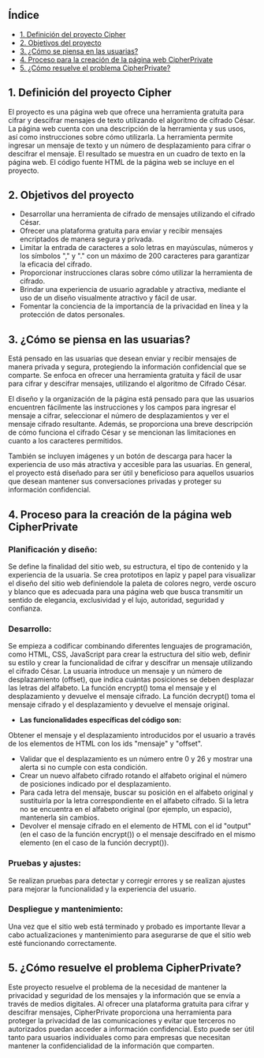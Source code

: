 ## Índice

* [1. Definición del proyecto Cipher](#1-definicion-proyecto)
* [2. Objetivos del proyecto](#2-objetivos-del-proyecto)
* [3. ¿Cómo se piensa en las usuarias?](#3-como-se-piensa-enlas-usuarias)
* [4. Proceso para la creación de la página web CipherPrivate](#4-proceso-para-la-creacion-de-la-página-web-chipherprivate)
* [5. ¿Cómo resuelve el problema CipherPrivate?](#5-como-resuelve-el-problema-cipherprivate)


## 1. Definición del proyecto Cipher
El proyecto es una página web que ofrece una herramienta gratuita para cifrar y descifrar mensajes de texto utilizando el algoritmo de cifrado César. La página web cuenta con una descripción de la herramienta y sus usos, así como instrucciones sobre cómo utilizarla. La herramienta permite ingresar un mensaje de texto y un número de desplazamiento para cifrar o descifrar el mensaje. El resultado se muestra en un cuadro de texto en la página web. El código fuente HTML de la página web se incluye en el proyecto.

## 2. Objetivos del proyecto 
  - Desarrollar una herramienta de cifrado de mensajes utilizando el cifrado César.
  - Ofrecer una plataforma gratuita para enviar y recibir mensajes encriptados de manera segura y privada.
  - Limitar la entrada de caracteres a solo letras en mayúsculas, números y los símbolos "," y "." con un máximo de 200 caracteres para garantizar la eficacia del cifrado.
  - Proporcionar instrucciones claras sobre cómo utilizar la herramienta de cifrado.
  - Brindar una experiencia de usuario agradable y atractiva, mediante el uso de un diseño visualmente atractivo y fácil de usar.
  - Fomentar la conciencia de la importancia de la privacidad en línea y la protección de datos personales.

## 3. ¿Cómo se piensa en las usuarias?
 Está pensado en las usuarias que desean enviar y recibir mensajes de manera privada y segura, protegiendo la información confidencial que se comparte. Se enfoca en ofrecer una herramienta gratuita y fácil de usar para cifrar y descifrar mensajes, utilizando el algoritmo de Cifrado César.

El diseño y la organización de la página está pensado para que las usuarios encuentren fácilmente las instrucciones y los campos para ingresar el mensaje a cifrar, seleccionar el número de desplazamientos y ver el mensaje cifrado resultante. Además, se proporciona una breve descripción de cómo funciona el cifrado César y se mencionan las limitaciones en cuanto a los caracteres permitidos.

También se incluyen imágenes y un botón de descarga para hacer la experiencia de uso más atractiva y accesible para las usuarias. En general, el proyecto está diseñado para ser útil y beneficioso para aquellos usuarios que desean mantener sus conversaciones privadas y proteger su información confidencial.

## 4. Proceso para la creación de la página web CipherPrivate 
### Planificación y diseño: 
Se define la finalidad del sitio web, su estructura, el tipo de contenido y la experiencia de la usuaria. Se crea prototipos en lapiz y papel para  visualizar el diseño del sitio web definiendole la paleta de colores negro, verde oscuro y blanco que es adecuada para una página web que busca transmitir un sentido de elegancia, exclusividad y el lujo, autoridad, seguridad y confianza. 

### Desarrollo: 
Se empieza a codificar combinando diferentes lenguajes de programación, como HTML, CSS, JavaScript  para crear la estructura del sitio web, definir su estilo y crear la funcionalidad de cifrar y descifrar un mensaje utilizando el cifrado César. La usuaria introduce un mensaje y un número de desplazamiento (offset), que indica cuántas posiciones se deben desplazar las letras del alfabeto. La función encrypt() toma el mensaje y el desplazamiento y devuelve el mensaje cifrado. La función decrypt() toma el mensaje cifrado y el desplazamiento y devuelve el mensaje original.

* **Las funcionalidades específicas del código son:** 

Obtener el mensaje y el desplazamiento introducidos por el usuario a través de los elementos de HTML con los ids "mensaje" y "offset".
  - Validar que el desplazamiento es un número entre 0 y 26 y mostrar una alerta si no cumple con esta condición.
  - Crear un nuevo alfabeto cifrado rotando el alfabeto original el número de posiciones indicado por el desplazamiento.
  - Para cada letra del mensaje, buscar su posición en el alfabeto original y sustituirla por la letra correspondiente en el alfabeto cifrado. Si la letra no se encuentra en el alfabeto original (por ejemplo, un espacio), mantenerla sin cambios.
  - Devolver el mensaje cifrado en el elemento de HTML con el id "output" (en el caso de la función encrypt()) o el mensaje descifrado en el mismo elemento (en el caso de la función decrypt()).

### Pruebas y ajustes: 
Se realizan pruebas para detectar y corregir errores y se realizan ajustes para mejorar la funcionalidad y la experiencia del usuario.

### Despliegue y mantenimiento: 
Una vez que el sitio web está terminado y probado es importante llevar a cabo actualizaciones y mantenimiento para asegurarse de que el sitio web esté funcionando correctamente.

## 5. ¿Cómo resuelve el problema CipherPrivate?
Este proyecto resuelve el problema de la necesidad de mantener la privacidad y seguridad de los mensajes y la información que se envía a través de medios digitales. Al ofrecer una plataforma gratuita para cifrar y descifrar mensajes, CipherPrivate proporciona una herramienta para proteger la privacidad de las comunicaciones y evitar que terceros no autorizados puedan acceder a información confidencial. Esto puede ser útil tanto para usuarios individuales como para empresas que necesitan mantener la confidencialidad de la información que comparten.
